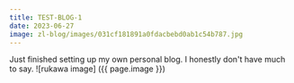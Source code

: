 ```yaml
---
title: TEST-BLOG-1
date: 2023-06-27
image: zl-blog/images/031cf181891a0fdacbebd0ab1c54b787.jpg
---
```

Just finished setting up my own personal blog. I honestly don't have much to say.
![rukawa image] ({{ page.image }})
